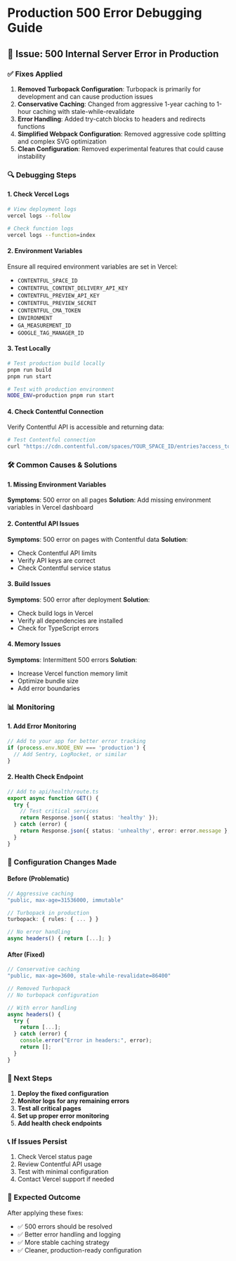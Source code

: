 # Production 500 Error Debugging Guide

## 🚨 Issue: 500 Internal Server Error in Production

### ✅ Fixes Applied

1. **Removed Turbopack Configuration**: Turbopack is primarily for development and can cause production issues
2. **Conservative Caching**: Changed from aggressive 1-year caching to 1-hour caching with stale-while-revalidate
3. **Error Handling**: Added try-catch blocks to headers and redirects functions
4. **Simplified Webpack Configuration**: Removed aggressive code splitting and complex SVG optimization
5. **Clean Configuration**: Removed experimental features that could cause instability

### 🔍 Debugging Steps

#### 1. Check Vercel Logs
```bash
# View deployment logs
vercel logs --follow

# Check function logs
vercel logs --function=index
```

#### 2. Environment Variables
Ensure all required environment variables are set in Vercel:
- `CONTENTFUL_SPACE_ID`
- `CONTENTFUL_CONTENT_DELIVERY_API_KEY`
- `CONTENTFUL_PREVIEW_API_KEY`
- `CONTENTFUL_PREVIEW_SECRET`
- `CONTENTFUL_CMA_TOKEN`
- `ENVIRONMENT`
- `GA_MEASUREMENT_ID`
- `GOOGLE_TAG_MANAGER_ID`

#### 3. Test Locally
```bash
# Test production build locally
pnpm run build
pnpm run start

# Test with production environment
NODE_ENV=production pnpm run start
```

#### 4. Check Contentful Connection
Verify Contentful API is accessible and returning data:
```bash
# Test Contentful connection
curl "https://cdn.contentful.com/spaces/YOUR_SPACE_ID/entries?access_token=YOUR_TOKEN"
```

### 🛠️ Common Causes & Solutions

#### 1. Missing Environment Variables
**Symptoms**: 500 error on all pages
**Solution**: Add missing environment variables in Vercel dashboard

#### 2. Contentful API Issues
**Symptoms**: 500 error on pages with Contentful data
**Solution**: 
- Check Contentful API limits
- Verify API keys are correct
- Check Contentful service status

#### 3. Build Issues
**Symptoms**: 500 error after deployment
**Solution**:
- Check build logs in Vercel
- Verify all dependencies are installed
- Check for TypeScript errors

#### 4. Memory Issues
**Symptoms**: Intermittent 500 errors
**Solution**:
- Increase Vercel function memory limit
- Optimize bundle size
- Add error boundaries

### 📊 Monitoring

#### 1. Add Error Monitoring
```typescript
// Add to your app for better error tracking
if (process.env.NODE_ENV === 'production') {
  // Add Sentry, LogRocket, or similar
}
```

#### 2. Health Check Endpoint
```typescript
// Add to api/health/route.ts
export async function GET() {
  try {
    // Test critical services
    return Response.json({ status: 'healthy' });
  } catch (error) {
    return Response.json({ status: 'unhealthy', error: error.message }, { status: 500 });
  }
}
```

### 🔧 Configuration Changes Made

#### Before (Problematic)
```typescript
// Aggressive caching
"public, max-age=31536000, immutable"

// Turbopack in production
turbopack: { rules: { ... } }

// No error handling
async headers() { return [...]; }
```

#### After (Fixed)
```typescript
// Conservative caching
"public, max-age=3600, stale-while-revalidate=86400"

// Removed Turbopack
// No turbopack configuration

// With error handling
async headers() {
  try {
    return [...];
  } catch (error) {
    console.error("Error in headers:", error);
    return [];
  }
}
```

### 🚀 Next Steps

1. **Deploy the fixed configuration**
2. **Monitor logs for any remaining errors**
3. **Test all critical pages**
4. **Set up proper error monitoring**
5. **Add health check endpoints**

### 📞 If Issues Persist

1. Check Vercel status page
2. Review Contentful API usage
3. Test with minimal configuration
4. Contact Vercel support if needed

### 🎯 Expected Outcome

After applying these fixes:
- ✅ 500 errors should be resolved
- ✅ Better error handling and logging
- ✅ More stable caching strategy
- ✅ Cleaner, production-ready configuration 